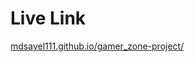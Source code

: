 # Live Link
[mdsayel111.github.io/gamer_zone-project/](https://mdsayel111.github.io/gamer_zone-project/)

